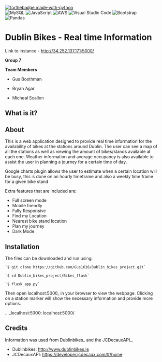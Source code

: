 [![forthebadge made-with-python](http://ForTheBadge.com/images/badges/made-with-python.svg)](https://www.python.org/)<br>
![MySQL](https://img.shields.io/badge/mysql-%2300f.svg?style=for-the-badge&logo=mysql&logoColor=white)
![JavaScript](https://img.shields.io/badge/javascript-%23323330.svg?style=for-the-badge&logo=javascript&logoColor=%23F7DF1E)
![AWS](https://img.shields.io/badge/AWS-%23FF9900.svg?style=for-the-badge&logo=amazon-aws&logoColor=white)
![Visual Studio Code](https://img.shields.io/badge/Visual%20Studio%20Code-0078d7.svg?style=for-the-badge&logo=visual-studio-code&logoColor=white)
![Bootstrap](https://img.shields.io/badge/bootstrap-%23563D7C.svg?style=for-the-badge&logo=bootstrap&logoColor=white)
![Pandas](https://img.shields.io/badge/pandas-%23150458.svg?style=for-the-badge&logo=pandas&logoColor=white)

Dublin Bikes - Real time Information
===========

Link to instance - http://34.252.137.171:5000/

**Group 7**

**Team Members**

* Gus Boothman

* Bryan Agar

* Micheal Scallon


## What is it?


About
--------

This is a web application designed to provide real time information for the availability of bikes at the stations
around Dublin. The user can see a map of all the stations as well as viewing the amount of bikes/stands available
at each one. Weather information and average occupancy is also available to assist the user in planning a journey for
a certain time of day.

Google charts plugin allows the user to estimate when a certain location will be busy, this is done on an hourly timeframe and also a weekly time frame for a given bike stand

Extra features that are included are:
 - Full screen mode
 - Mobile friendly
 - Fully Responsive 
 - Find my Location
 - Nearest bike stand location
 - Plan my journey
 - Dark Mode

Installation
-------
The files can be downloaded and run using:

	`$ git clone https://github.com/Gus1616/Dublin_bikes_project.git`

	`$ cd Dublin_bikes_project/Bikes_flask`

	`$ flask_app.py`
	
Then open localhost:5000_ in your browser to view the webpage. Clicking on a station marker will show the
necessary information and provide more options.

.. _localhost:5000: localhost:5000/

Credits
-------

Information was used from Dublinbikes_ and the JCDecauxAPI_.

- Dublinbikes: http://www.dublinbikes.ie
- JCDecauxAPI: https://developer.jcdecaux.com/#/home
